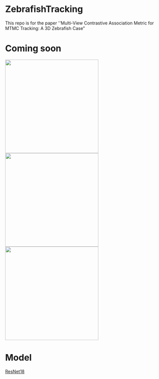 # ZebrafishTracking
This repo is for the paper ''Multi-View Contrastive Association Metric for MTMC Tracking:  A 3D Zebrafish Case"

# Coming soon

<div align="left">
<img src="./consistency.gif" width ="300" height ="300" alt="">
<img src="./consistency_o7.gif" width ="300" height ="300" alt="">
<img src="./1.gif" width ="300" height ="300" alt="">
</div>


# Model
[ResNet18](https://drive.google.com/file/d/1joZMPoQjrmwq0DgPy7p0v-bvtJQ3CWwM/view?usp=sharing)
